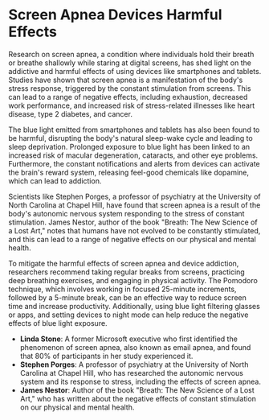 # Screen Apnea Devices Harmful Effects

Research on screen apnea, a condition where individuals hold their breath or breathe shallowly while staring at digital screens, has shed light on the addictive and harmful effects of using devices like smartphones and tablets. Studies have shown that screen apnea is a manifestation of the body's stress response, triggered by the constant stimulation from screens. This can lead to a range of negative effects, including exhaustion, decreased work performance, and increased risk of stress-related illnesses like heart disease, type 2 diabetes, and cancer.

The blue light emitted from smartphones and tablets has also been found to be harmful, disrupting the body's natural sleep-wake cycle and leading to sleep deprivation. Prolonged exposure to blue light has been linked to an increased risk of macular degeneration, cataracts, and other eye problems. Furthermore, the constant notifications and alerts from devices can activate the brain's reward system, releasing feel-good chemicals like dopamine, which can lead to addiction.

Scientists like Stephen Porges, a professor of psychiatry at the University of North Carolina at Chapel Hill, have found that screen apnea is a result of the body's autonomic nervous system responding to the stress of constant stimulation. James Nestor, author of the book "Breath: The New Science of a Lost Art," notes that humans have not evolved to be constantly stimulated, and this can lead to a range of negative effects on our physical and mental health.

To mitigate the harmful effects of screen apnea and device addiction, researchers recommend taking regular breaks from screens, practicing deep breathing exercises, and engaging in physical activity. The Pomodoro technique, which involves working in focused 25-minute increments, followed by a 5-minute break, can be an effective way to reduce screen time and increase productivity. Additionally, using blue light filtering glasses or apps, and setting devices to night mode can help reduce the negative effects of blue light exposure. 

* **Linda Stone**: A former Microsoft executive who first identified the phenomenon of screen apnea, also known as email apnea, and found that 80% of participants in her study experienced it.
* **Stephen Porges**: A professor of psychiatry at the University of North Carolina at Chapel Hill, who has researched the autonomic nervous system and its response to stress, including the effects of screen apnea.
* **James Nestor**: Author of the book "Breath: The New Science of a Lost Art," who has written about the negative effects of constant stimulation on our physical and mental health.

